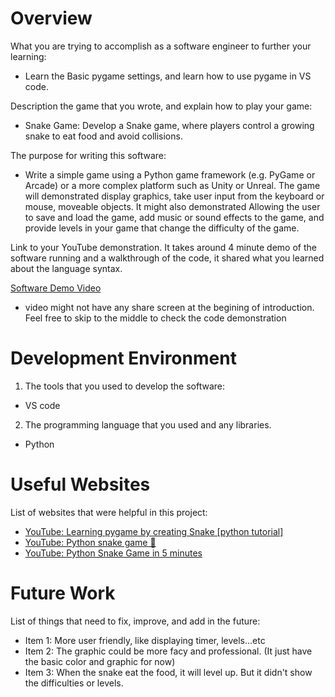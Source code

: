 # Overview

What you are trying to accomplish as a software engineer to further your learning:
- Learn the Basic pygame settings, and learn how to use pygame in VS code.

Description the game that you wrote, and explain how to play your game:
- Snake Game: Develop a Snake game, where players control a growing snake to eat food and avoid collisions.

The purpose for writing this software:
- Write a simple game using a Python game framework (e.g. PyGame or Arcade) or a more complex platform such as Unity or Unreal. The game will demonstrated display graphics, take user input from the keyboard or mouse, moveable objects. It might also demonstrated Allowing the user to save and load the game, add music or sound effects to the game, and provide levels in your game that change the difficulty of the game.

Link to your YouTube demonstration. It takes around 4 minute demo of the software running and a walkthrough of the code, it shared what you learned about the language syntax.

[Software Demo Video](https://www.youtube.com/watch?v=bphzTbgTFwY)
- video might not have any share screen at the begining of introduction. Feel free to skip to the middle to check the code demonstration

# Development Environment

1. The tools that you used to develop the software:
- VS code

2. The programming language that you used and any libraries.
- Python

# Useful Websites

List of websites that were helpful in this project:
* [YouTube: Learning pygame by creating Snake [python tutorial]](https://www.youtube.com/watch?v=QFvqStqPCRU)
* [YouTube: Python snake game 🐍](https://www.youtube.com/watch?v=bfRwxS5d0SI)
* [YouTube: Python Snake Game in 5 minutes](https://www.youtube.com/watch?v=_-KjEgCLQFw)

# Future Work

List of things that need to fix, improve, and add in the future:

* Item 1: More user friendly, like displaying timer, levels...etc
* Item 2: The graphic could be more facy and professional. (It just have the basic color and graphic for now)
* Item 3: When the snake eat the food, it will level up. But it didn't show the difficulties or levels.